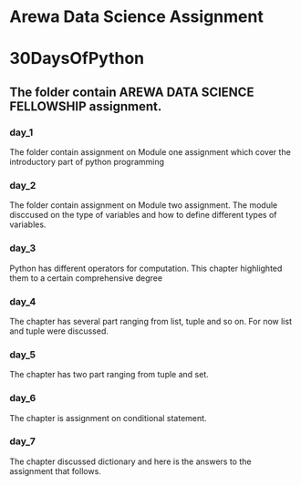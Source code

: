 # Arewa Data Science Assignment
# 30DaysOfPython

## The folder contain AREWA  DATA SCIENCE FELLOWSHIP assignment.

### day_1
The folder contain assignment on Module one assignment which cover the introductory part of python programming  

### day_2
The folder contain assignment on Module two assignment. The module disccused on the type of variables and how to define different types of variables.

### day_3
Python has different operators for computation. This chapter highlighted them to a certain comprehensive degree

### day_4
The chapter has several part ranging from list, tuple and so on. For now list and tuple were discussed.

### day_5
The chapter has two part ranging from tuple and set.

### day_6
The chapter is assignment on conditional statement.

### day_7
The chapter discussed dictionary and here is the answers to the assignment that follows.